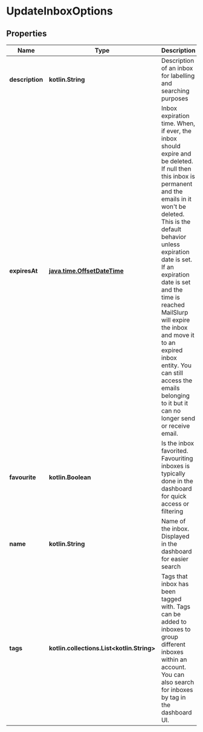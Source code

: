 
# UpdateInboxOptions

## Properties
Name | Type | Description | Notes
------------ | ------------- | ------------- | -------------
**description** | **kotlin.String** | Description of an inbox for labelling and searching purposes |  [optional]
**expiresAt** | [**java.time.OffsetDateTime**](java.time.OffsetDateTime) | Inbox expiration time. When, if ever, the inbox should expire and be deleted. If null then this inbox is permanent and the emails in it won&#39;t be deleted. This is the default behavior unless expiration date is set. If an expiration date is set and the time is reached MailSlurp will expire the inbox and move it to an expired inbox entity. You can still access the emails belonging to it but it can no longer send or receive email. |  [optional]
**favourite** | **kotlin.Boolean** | Is the inbox favorited. Favouriting inboxes is typically done in the dashboard for quick access or filtering |  [optional]
**name** | **kotlin.String** | Name of the inbox. Displayed in the dashboard for easier search |  [optional]
**tags** | **kotlin.collections.List&lt;kotlin.String&gt;** | Tags that inbox has been tagged with. Tags can be added to inboxes to group different inboxes within an account. You can also search for inboxes by tag in the dashboard UI. |  [optional]



